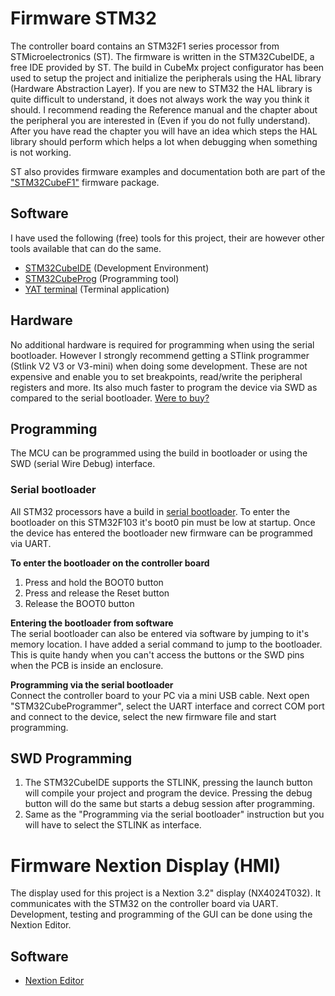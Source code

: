 # Firmware STM32
The controller board contains an STM32F1 series processor from STMicroelectronics (ST). The firmware is written in the STM32CubeIDE, a free IDE provided by ST. The build in CubeMx project configurator has been used to setup the project and initialize the peripherals using the HAL library (Hardware Abstraction Layer). If you are new to STM32 the HAL library is quite difficult to understand, it does not always work the way you think it should. I recommend reading the Reference manual and the chapter about the peripheral you are interested in (Even if you do not fully understand). After you have read the chapter you will have an idea which steps the HAL library should perform which helps a lot when debugging when something is not working.

ST also provides firmware examples and documentation both are part of the ["STM32CubeF1"](https://www.st.com/en/embedded-software/stm32cubef1.html) firmware package.


## Software
I have used the following (free) tools for this project, their are however other tools available that can do the same.
*  [STM32CubeIDE](https://www.st.com/en/development-tools/stm32cubeide.html) (Development Environment)
* [STM32CubeProg](https://www.st.com/en/development-tools/stm32cubeprog.html) (Programming tool)
* [YAT terminal](https://sourceforge.net/projects/y-a-terminal/) (Terminal application)

## Hardware
No additional hardware is required for programming when using the serial bootloader. However I strongly recommend getting a STlink programmer (Stlink V2 V3 or V3-mini) when doing some development. These are not expensive and enable you to set breakpoints, read/write the peripheral registers and more. Its also much faster to program the device via SWD as compared to the serial bootloader. [Were to buy?](https://octopart.com/search?q=STLINK&currency=USD&specs=0)


## Programming
The MCU can be programmed using the build in bootloader or using the SWD (serial Wire Debug) interface.

### Serial bootloader
All STM32 processors have a build in [serial bootloader](https://www.st.com/resource/en/application_note/cd00264342-usart-protocol-used-in-the-stm32-bootloader-stmicroelectronics.pdf). To enter the bootloader on this STM32F103 it's boot0 pin must be low at startup. Once the device has entered the bootloader new firmware can be programmed via UART.

**To enter the bootloader on the controller board**
1. Press and hold the BOOT0 button
2. Press and release the Reset button
3. Release the BOOT0 button

**Entering the bootloader from software**  
The serial bootloader can also be entered via software by jumping to it's memory location. I have added a serial command to jump to the bootloader. This is quite handy when you can't access the buttons or the SWD pins when the PCB is inside an enclosure.

**Programming via the serial bootloader**  
Connect the controller board to your PC via a mini USB cable. Next
open "STM32CubeProgrammer", select the UART interface and correct COM port and connect to the device, select the new firmware file and start programming.

## SWD Programming
1. The STM32CubeIDE supports the STLINK, pressing the launch button will compile your project and program the device.
Pressing the debug button will do the same but starts a debug session after programming.
2. Same as the "Programming via the serial bootloader" instruction but you will have to select the STLINK as interface.

# Firmware Nextion Display (HMI)
The display used for this project is a Nextion 3.2" display (NX4024T032). It communicates with the STM32 on the controller board via UART. Development, testing and programming of the GUI can be done using the Nextion Editor.

## Software
* [Nextion Editor](https://nextion.tech/nextion-editor/)
